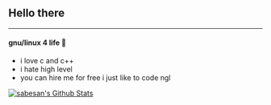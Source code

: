 ## Hello there 

------------

#### gnu/linux 4 life 💫

- i love c and c++ 
- i hate high level 
- you can hire me for free i just like to code ngl




<a href="https://github.com/cdxc">
<img align="center" alt="sabesan's Github Stats" src="https://github-readme-stats.codestackr.vercel.app/api?username=cdxc&show_icons=true&hide_border=true&count_private=true&include_all_commits=true&theme=dracula" /></a>
